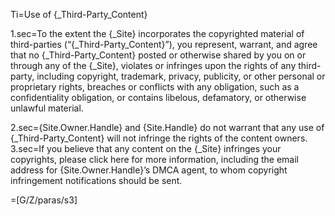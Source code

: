 Ti=Use of {_Third-Party_Content}

1.sec=To the extent the {_Site} incorporates the copyrighted material of third-parties (“{_Third-Party_Content}”), you represent, warrant, and agree that no {_Third-Party_Content} posted or otherwise shared by you on or through any of the {_Site}, violates or infringes upon the rights of any third-party, including copyright, trademark, privacy, publicity, or other personal or proprietary rights, breaches or conflicts with any obligation, such as a confidentiality obligation, or contains libelous, defamatory, or otherwise unlawful material.

2.sec={Site.Owner.Handle} and {Site.Handle} do not warrant that any use of {_Third-Party_Content} will not infringe the rights of the content owners.
3.sec=If you believe that any content on the {_Site} infringes your copyrights, please click here for more information, including the email address for {Site.Owner.Handle}’s DMCA agent, to whom copyright infringement notifications should be sent.

=[G/Z/paras/s3]

